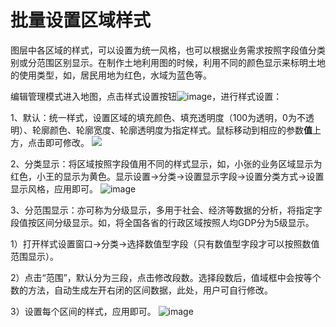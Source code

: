 # 批量设置区域样式

图层中各区域的样式，可以设置为统一风格，也可以根据业务需求按照字段值分类别或分范围区别显示。在制作土地利用图的时候，利用不同的颜色显示来标明土地的使用类型，如，居民用地为红色，水域为蓝色等。

编辑管理模式进入地图，点击样式设置按钮![image](https://pic.dituwuyou.com/map%2Fpicture%2Ficon%2Fheatstyle.png)，进行样式设置：

1、默认：统一样式，设置区域的填充颜色、填充透明度（100为透明，0为不透明）、轮廓颜色、轮廓宽度、轮廓透明度为指定样式。鼠标移动到相应的参数**值**上方，点击即可修改。
![](https://pic.dituwuyou.com/map%2Fpicture%2Fregion-style-setting-01.png)

2、分类显示：将区域按照字段值用不同的样式显示，如，小张的业务区域显示为红色，小王的显示为黄色。显示设置->分类->设置显示字段->设置分类方式->设置显示风格，应用即可。
![image](https://pic.dituwuyou.com/map%2Fpicture%2Fregion-style-setting-2.png)

3、分范围显示：亦可称为分级显示，多用于社会、经济等数据的分析，将指定字段值按区间分级显示。如，将全国各省的行政区域按照人均GDP分为5级显示。

1）打开样式设置窗口->分类->选择数值型字段（只有数值型字段才可以按照数值范围显示）。

2）点击“范围”，默认分为三段，点击修改段数。选择段数后，值域框中会按等个数的方法，自动生成左开右闭的区间数据，此处，用户可自行修改。

3）设置每个区间的样式，应用即可。
![image](https://pic.dituwuyou.com/map%2Fpicture%2Fregion-style-setting-03.png)

